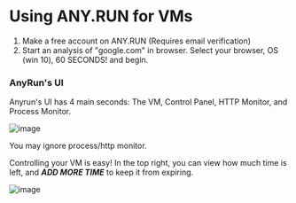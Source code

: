 # Using ANY.RUN for VMs

1. Make a free account on ANY.RUN (Requires email verification)
3. Start an analysis of "google.com" in browser. Select your browser, OS (win 10), 60 SECONDS! and begin.

### AnyRun's UI

Anyrun's UI has 4 main seconds: The VM, Control Panel, HTTP Monitor, and Process Monitor.

![image](https://github.com/user-attachments/assets/95b4f36a-4e18-477a-b636-6e5b65c0b392)

You may ignore process/http monitor.

Controlling your VM is easy! In the top right, you can view how much time is left, and ***ADD MORE TIME*** to keep it from expiring.

![image](https://github.com/user-attachments/assets/f740a750-dafc-4a1a-9e1f-04bba587985f)


